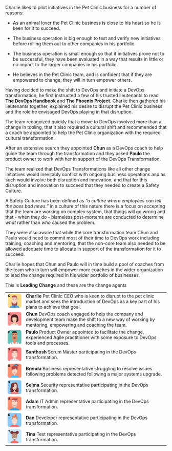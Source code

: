 Charlie likes to pilot initiatives in the Pet Clinic business for a number of reasons:

* As an animal lover the Pet Clinic business is close to his heart so he is keen for it to succeed.

* The business operation is big enough to test and verify new initiatives before rolling them out to other companies in his portfolio.

* The business operation is small enough so that if initiatives prove not to be successful, they have been evaluated in a way that results in little or no impact to the larger companies in his portfolio.

* He believes in the Pet Clinic team, and is confident that if they are empowered to change, they will in turn empower others.

Having decided to make the shift to DevOps and initiate a DevOps transformation, he first instructed a few of his trusted lieutenants to read **The DevOps Handbook** and **The Phoenix Project**. Charlie then gathered his lieutenants together, explained his desire to disrupt the Pet Clinic business and the role he envisaged DevOps playing in that disruption.

The team recognized quickly that a move to DevOps involved more than a change in tooling, that it also required a cultural shift and recommended that a coach be appointed to help the Pet Clinic organization with the required cultural transformation.

After an extensive search they appointed **Chun** as a DevOps coach to help guide the team through the transformation and they asked **Paulo** the product owner to work with her in support of the DevOps Transformation.

The team realized that DevOps Transformations like all other change initiatives would inevitably conflict with ongoing business operations and as such would involve both disruption and innovation, and that for this disruption and innovation to succeed that they needed to create a Safety Culture.

A Safety Culture has been defined as _“a culture where employees can tell the boss bad news.”_ in a culture of this nature there is a focus on accepting that the team are working on complex system, that things will go wrong and that - when they do - blameless post-mortems are conducted to determine _what_ rather than _who_ caused the problem.

They were also aware that while the core transformation team Chun and Paulo would need to commit most of their time to DevOps work including training, coaching and mentoring, that the non-core team also needed to be allowed adequate time to allocate in support of the transformation for it to succeed.

Charlie hopes that Chun and Paulo will in time build a pool of coaches from the team who in turn will empower more coaches in the wider organization to lead the change required in his wider portfolio of businesses.

This is **Leading Change** and these are the change agents

|   |   |
|---|---|
|![](../../assets/online-devops-dojo/leading-change/charlie.png)|**Charlie** Pet Clinic CEO who is keen to disrupt to the pet clinic market and sees the introduction of DevOps as a key part of his plans to achieve that goal. |
|![](../../assets/online-devops-dojo/leading-change/chun.png)|**Chun** DevOps coach engaged to help the company and development team make the shift to a new way of working by mentoring, empowering and coaching the team. |
|![](../../assets/online-devops-dojo/leading-change/paulo.png)|**Paulo** Product Owner appointed to facilitate the change, experienced Agile practitioner with some exposure to DevOps tools and processes. |
|![](../../assets/online-devops-dojo/leading-change/santhosh.png)|**Santhosh** Scrum Master participating in the DevOps transformation. |
|![](../../assets/online-devops-dojo/leading-change/brenda.png)|**Brenda** Business representative struggling to resolve issues following problems detected following a major systems upgrade. |
|![](../../assets/online-devops-dojo/leading-change/selma.png)|**Selma** Security representative participating in the DevOps transformation. |
|![](../../assets/online-devops-dojo/leading-change/adam.png)|**Adam** IT Admin representative participating in the DevOps transformation. |
|![](../../assets/online-devops-dojo/leading-change/dan.png)|**Dan** Developer representative participating in the DevOps transformation. |
|![](../../assets/online-devops-dojo/leading-change/tina.png)|**Tina** Test representative participating in the DevOps transformation. |
